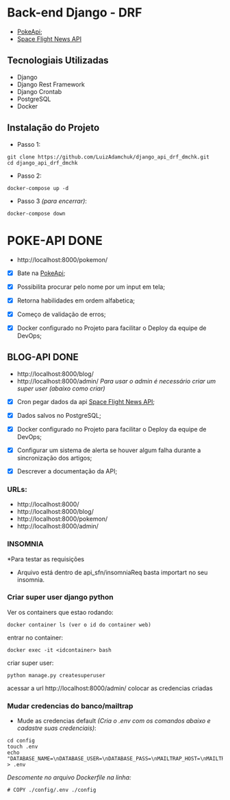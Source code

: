 # Back-end Django - DRF

- [PokeApi](https://pokeapi.co/);
- [Space Flight News API](https://www.spaceflightnewsapi.net/)

## Tecnologiais Utilizadas

- Django
- Django Rest Framework
- Django Crontab
- PostgreSQL
- Docker

## Instalação do Projeto

- Passo 1:

```
git clone https://github.com/LuizAdamchuk/django_api_drf_dmchk.git
cd django_api_drf_dmchk
```

- Passo 2:

```
docker-compose up -d
```

- Passo 3 _(para encerrar)_:

```
docker-compose down
```

# POKE-API DONE

- http://localhost:8000/pokemon/

- [x] Bate na [PokeApi](https://pokeapi.co/);

- [x] Possibilita procurar pelo nome por um input em tela;

- [x] Retorna habilidades em ordem alfabetica;

- [x] Começo de validação de erros;

- [x] Docker configurado no Projeto para facilitar o Deploy da equipe de DevOps;

## BLOG-API DONE

- http://localhost:8000/blog/
- http://localhost:8000/admin/ _Para usar o admin é necessário criar um super user (abaixo como criar)_

- [x] Cron pegar dados da api [Space Flight News API](https://www.spaceflightnewsapi.net/);

- [x] Dados salvos no PostgreSQL;

- [x] Docker configurado no Projeto para facilitar o Deploy da equipe de DevOps;

- [x] Configurar um sistema de alerta se houver algum falha durante a sincronização dos artigos;

- [x] Descrever a documentação da API;

### URLs:

- http://localhost:8000/
- http://localhost:8000/blog/
- http://localhost:8000/pokemon/
- http://localhost:8000/admin/

### INSOMNIA

\*Para testar as requisições

- Arquivo está dentro de api_sfn/insomniaReq basta importart no seu insomnia.

### Criar super user django python

Ver os containers que estao rodando:

```
docker container ls (ver o id do container web)
```

entrar no container:

```
docker exec -it <idcontainer> bash
```

criar super user:

```
python manage.py createsuperuser
```

acessar a url http://localhost:8000/admin/ colocar as credencias criadas

### Mudar credencias do banco/mailtrap

- Mude as credencias default _(Cria o .env com os comandos abaixo e cadastre suas credenciais)_:

```
cd config
touch .env
echo "DATABASE_NAME=\nDATABASE_USER=\nDATABASE_PASS=\nMAILTRAP_HOST=\nMAILTRAP_PORT=\nMAILTRAP_HOST_USER=\nMAULTRAP_HOST_PASS=\n" > .env
```

_Descomente no arquivo Dockerfile na linha:_

```
# COPY ./config/.env ./config
```
